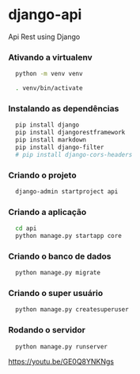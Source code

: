 # django-api
Api Rest using Django





### Ativando a virtualenv

```bash
  python -m venv venv 

  . venv/bin/activate
```

### Instalando as dependências

```bash
  pip install django
  pip install djangorestframework
  pip install markdown
  pip install django-filter
  # pip install django-cors-headers
```

### Criando o projeto

```bash
  django-admin startproject api
```

### Criando a aplicação

```bash
  cd api
  python manage.py startapp core
```

### Criando o banco de dados

```bash
  python manage.py migrate
```

### Criando o super usuário

```bash
  python manage.py createsuperuser
```

### Rodando o servidor

```bash
  python manage.py runserver
```

<!-- route > view > models > serializer -->

https://youtu.be/GE0Q8YNKNgs